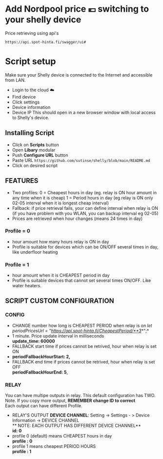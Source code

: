 # Add Nordpool price 💶 switching to your shelly device
 
Price retrieving using api's 
```
https://api.spot-hinta.fi/swagger/ui#
```

# Script setup
Make sure your Shelly device is connected to the Internet and accessible from LAN.
* Login to the cloud ☁️
* Find device
* Click settings
* Device information
* Device IP
This should open in a new browser window with local access to Shelly's device.
 
## Installing Script
 
* Click on **Scripts** button
* Open **Libary** modular
* Push **Configure URL** button
* Paste URL `https://github.com/sutinse/shelly/blob/main/README.md`
* Click on desired script
 
## FEATURES
* Two profiles: 
  0 = Cheapest hours in day (eg. relay is ON hour amount in any time when it is cheap)
  1 = Period hours in day (eg relay is ON only 02-05 interval when it is longest cheap interval)
* Fallback: if price retrieval fails, your can define interval when relay is ON    
(if you have problem with you WLAN, you can backup interval eg 02-05)
* Prices are retrieved when hour changes (means 24 times in day)

### Profile = 0
* hour amount how many hours relay is ON in day
* Profile is suitable for devices which can be ON/OFF several times in day, like underfloor heating

### Profile = 1
* hour amount when it is CHEAPEST period in day
* Profile is suitable devices that cannot set several times ON/OFF. Like water heaters.



## SCRIPT CUSTOM CONFIGURATION

### CONFIG
* CHANGE number how long is CHEAPEST PERIOD when relay is on
   *let periodPricesUrl = "https://api.spot-hinta.fi/CheapestPeriod/**3**";*
* 1 minute. Price update interval in milliseconds   
    **update_time: 60000**
* FALLBACK start time if prices cannot be retrived, hour when relay is set ON   
 *   **periodFallbackHourStart: 2,**
 * FALLBACK end time if prices cannot be retrived, hour when relay is set OFF   
    **periodFallbackHourEnd: 5**,

### RELAY
You can have multipe outputs in relay. This default configuration has TWO.   
Note. If you copy more output, **REMEMBER change ID to correct**   
Each output can have different Profile.   
   
* RELAY'S OUTPUT **DEVICE CHANNEL**: Setting -> Settings  - > Device Information -> DEVICE CHANNEL   
    ** NOTE: EACH OUTPUT HAS DIFFERENT DEVICE CHANNEL**  
    **id: 0**
* profile 0 (default) means CHEAPEST hours in day  
    **profile : 0**
* profile 1 means cheapest PERIOD HOURS  
    **profile : 1**




